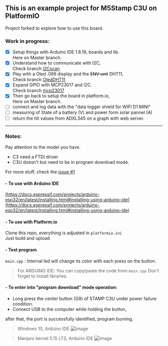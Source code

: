 ## This is an example project for M5Stamp C3U on PlatformIO

Project forked to explore how to use this board.   
### Work in progress:
- [x] Setup things with Arduino IDE 1.8.19, boards and lib.  
Here on Master branch.
- [x] Understand how to communicate with I2C,  
Check branch [I2Cscan](https://github.com/nicolasdb/M5Stamp-C3U/tree/I2Cscan)
- [x] Play with a Oled .096 display and the ~~ENV unit~~ DHT11,  
Check branch [OledDHT11](https://github.com/nicolasdb/M5Stamp-C3U/tree/OledDHT11)
- [x] Expand GPIO with MCP23017 and I2C.  
Check branch [mcp23017](https://github.com/nicolasdb/M5Stamp-C3U/tree/mcp23017)
- [x] Then go back to setup the board in platform.io,  
Here on Master branch.
- [ ] connect and log data with the "data logger shield for WIFI D1 MINI"  
- [ ] measuring of State of a battery (V) and power form solar pannel (A)  
- [ ] return the tilt values from ADXL345 on a graph with web server.   

----

### Notes:
Pay attention to the model you have.  
- C3 need a FTDI driver  
- C3U doesn't but need to be in program download mode.

For more stuff, check the [issue #1](https://github.com/nicolasdb/M5Stamp-C3U/issues/1)

#### - To use with Arduino IDE
[https://docs.espressif.com/projects/arduino-esp32/en/latest/installing.html#installing-using-arduino-ide](https://docs.espressif.com/projects/arduino-esp32/en/latest/installing.html#installing-using-arduino-ide)

#### - To use with Platform.io

Clone this repo, everything is adjusted in `platformio.ini`  
Just build and upload

#### - Test program
`main.cpp` : Internal led will change its color with each press on the button.

> For ARDUINO IDE: You can copy/paste the code from `main.cpp` Don't forget to install libraries. 

#### - To enter into "program download" mode operation:

- Long press the center button (G9) of STAMP C3U under power failure condition.
- Connect USB to the computer while holding the button, 

after that, the port is successfully identified, program burning.

> Windows 10, Arduino IDE
![image](https://user-images.githubusercontent.com/12049360/185742555-b4190a52-7720-4787-beb9-55e36e271cf4.png)

> Manjaro kernel 5.15 LTS, Arduino IDE
![image](https://user-images.githubusercontent.com/12049360/189372496-20315b99-53ec-4071-b5c7-1e33a9ff0d8e.png)
